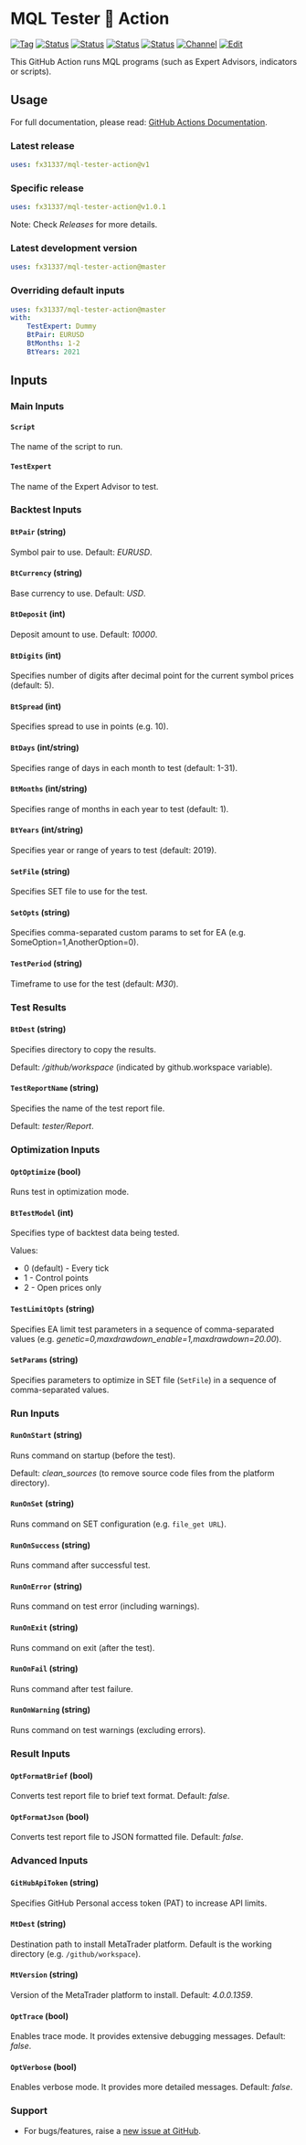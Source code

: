 # MQL Tester 🐳 Action

<!-- markdownlint-configure-file { "MD013": { "line_length": 120 } } -->
[![Tag][gh-tag-image]][gh-tag-link]
[![Status][gha-image-action-master]][gha-link-action-master]
[![Status][gha-image-check-master]][gha-link-check-master]
[![Status][gha-image-docker-master]][gha-link-docker-master]
[![Status][gha-image-lint-master]][gha-link-lint-master]
[![Channel][tg-channel-image]][tg-channel-link]
[![Edit][gh-edit-badge]][gh-edit-link]

This GitHub Action runs MQL programs (such as Expert Advisors, indicators or scripts).

## Usage

For full documentation, please read: [GitHub Actions Documentation](https://help.github.com/en/actions).

### Latest release

```yaml
uses: fx31337/mql-tester-action@v1
```

### Specific release

```yaml
uses: fx31337/mql-tester-action@v1.0.1
```

Note: Check _Releases_ for more details.

### Latest development version

```yaml
uses: fx31337/mql-tester-action@master
```

### Overriding default inputs

```yaml
uses: fx31337/mql-tester-action@master
with:
    TestExpert: Dummy
    BtPair: EURUSD
    BtMonths: 1-2
    BtYears: 2021
```

## Inputs

### Main Inputs

#### `Script`

The name of the script to run.

#### `TestExpert`

The name of the Expert Advisor to test.

### Backtest Inputs

#### `BtPair` (string)

Symbol pair to use. Default: *EURUSD*.

#### `BtCurrency` (string)

Base currency to use. Default: *USD*.

#### `BtDeposit` (int)

Deposit amount to use. Default: *10000*.

#### `BtDigits` (int)

Specifies number of digits after decimal point
for the current symbol prices (default: 5).

#### `BtSpread` (int)

Specifies spread to use in points (e.g. 10).

#### `BtDays` (int/string)

Specifies range of days in each month to test (default: 1-31).

#### `BtMonths` (int/string)

Specifies range of months in each year to test (default: 1).

#### `BtYears` (int/string)

Specifies year or range of years to test (default: 2019).

#### `SetFile` (string)

Specifies SET file to use for the test.

#### `SetOpts` (string)

Specifies comma-separated custom params to set for EA (e.g. SomeOption=1,AnotherOption=0).

#### `TestPeriod` (string)

Timeframe to use for the test (default: *M30*).

### Test Results

#### `BtDest` (string)

Specifies directory to copy the results.

Default: */github/workspace* (indicated by github.workspace variable).

#### `TestReportName` (string)

Specifies the name of the test report file.

Default: *tester/Report*.

### Optimization Inputs

#### `OptOptimize` (bool)

Runs test in optimization mode.

#### `BtTestModel` (int)

Specifies type of backtest data being tested.

Values:

- 0 (default) - Every tick
- 1 - Control points
- 2 - Open prices only

#### `TestLimitOpts` (string)

Specifies EA limit test parameters
in a sequence of comma-separated values (e.g. *genetic=0,maxdrawdown_enable=1,maxdrawdown=20.00*).

#### `SetParams` (string)

Specifies parameters to optimize in SET file (`SetFile`)
in a sequence of comma-separated values.

### Run Inputs

#### `RunOnStart` (string)

Runs command on startup (before the test).

Default: *clean_sources* (to remove source code files from the platform directory).

#### `RunOnSet` (string)

Runs command on SET configuration (e.g. `file_get URL`).

#### `RunOnSuccess` (string)

Runs command after successful test.

#### `RunOnError` (string)

Runs command on test error (including warnings).

#### `RunOnExit` (string)

Runs command on exit (after the test).

#### `RunOnFail` (string)

Runs command after test failure.

#### `RunOnWarning` (string)

Runs command on test warnings (excluding errors).

### Result Inputs

#### `OptFormatBrief` (bool)

Converts test report file to brief text format. Default: *false*.

#### `OptFormatJson` (bool)

Converts test report file to JSON formatted file. Default: *false*.

### Advanced Inputs

#### `GitHubApiToken` (string)

Specifies GitHub Personal access token (PAT) to increase API limits.

#### `MtDest` (string)

Destination path to install MetaTrader platform.
Default is the working directory (e.g. `/github/workspace`).

#### `MtVersion` (string)

Version of the MetaTrader platform to install. Default: *4.0.0.1359*.

#### `OptTrace` (bool)

Enables trace mode. It provides extensive debugging messages. Default: *false*.

#### `OptVerbose` (bool)

Enables verbose mode. It provides more detailed messages. Default: *false*.

<!--
## Outputs

### `foo`

Foo bar.
-->

### Support

- For bugs/features,
  raise a [new issue at GitHub](https://github.com/FX31337/MQL-Tester-Action/issues).

<!-- Named links -->

[gh-edit-badge]: https://img.shields.io/badge/GitHub-edit-purple.svg?logo=github
[gh-edit-link]: https://github.dev/FX31337/MQL-Tester-Action

[gh-tag-image]: https://img.shields.io/github/tag/FX31337/MQL-Tester-Action.svg?logo=github
[gh-tag-link]: https://github.com/FX31337/MQL-Tester-Action/tags

[tg-channel-image]: https://img.shields.io/badge/Telegram-join-0088CC.svg?logo=telegram
[tg-channel-link]: https://t.me/EA31337

[gha-link-action-master]: https://github.com/FX31337/MQL-Tester-Action/actions?query=workflow%3AAction+branch%3Amaster
[gha-image-action-master]: https://github.com/FX31337/MQL-Tester-Action/workflows/Action/badge.svg

[gha-link-check-master]: https://github.com/FX31337/MQL-Tester-Action/actions?query=workflow%3ACheck+branch%3Amaster
[gha-image-check-master]: https://github.com/FX31337/MQL-Tester-Action/workflows/Check/badge.svg

[gha-link-docker-master]: https://github.com/FX31337/MQL-Tester-Action/actions?query=workflow%3ADocker+branch%3Amaster
[gha-image-docker-master]: https://github.com/FX31337/MQL-Tester-Action/workflows/Docker/badge.svg

[gha-link-lint-master]: https://github.com/FX31337/MQL-Tester-Action/actions?query=workflow%3ALint+branch%3Amaster
[gha-image-lint-master]: https://github.com/FX31337/MQL-Tester-Action/workflows/Lint/badge.svg

